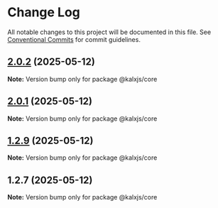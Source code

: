 # Change Log

All notable changes to this project will be documented in this file.
See [Conventional Commits](https://conventionalcommits.org) for commit guidelines.

## [2.0.2](https://github.com/Odeneho-Calculus/kalxjs/compare/@kalxjs/core@2.0.1...@kalxjs/core@2.0.2) (2025-05-12)

**Note:** Version bump only for package @kalxjs/core

## [2.0.1](https://github.com/Odeneho-Calculus/kalxjs/compare/@kalxjs/core@1.2.9...@kalxjs/core@2.0.1) (2025-05-12)

**Note:** Version bump only for package @kalxjs/core

## [1.2.9](https://github.com/Odeneho-Calculus/kalxjs/compare/@kalxjs/core@1.2.7...@kalxjs/core@1.2.9) (2025-05-12)

**Note:** Version bump only for package @kalxjs/core

## 1.2.7 (2025-05-12)

**Note:** Version bump only for package @kalxjs/core
